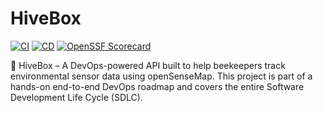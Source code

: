 # HiveBox
[![CI](https://github.com/Mennatallah9/HiveBox/actions/workflows/ci.yml/badge.svg)](https://github.com/Mennatallah9/HiveBox/actions/workflows/ci.yml)
[![CD](https://github.com/Mennatallah9/HiveBox/actions/workflows/cd.yml/badge.svg)](https://github.com/Mennatallah9/HiveBox/actions/workflows/cd.yml)
[![OpenSSF Scorecard](https://api.securityscorecards.dev/projects/github.com/Mennatallah9/HiveBox/badge)](https://securityscorecards.dev/viewer/?uri=github.com/Mennatallah9/HiveBox)

🐝 HiveBox – A DevOps-powered API built to help beekeepers track environmental sensor data using openSenseMap. This project is part of a hands-on end-to-end DevOps roadmap and covers the entire Software Development Life Cycle (SDLC).
